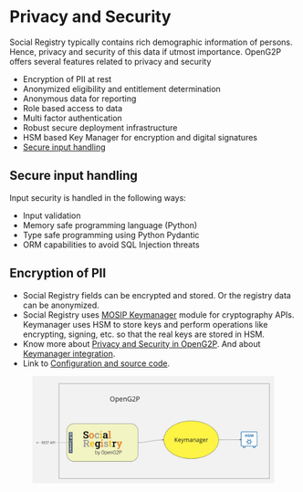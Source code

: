 # Privacy and Security

Social Registry typically contains rich demographic information of persons. Hence, privacy and security of this data if utmost importance. OpenG2P offers several features related to privacy and security

* Encryption of PII at rest
* Anonymized eligibility and entitlement determination
* Anonymous data for reporting
* Role based access to data
* Multi factor authentication
* Robust secure deployment infrastructure
* HSM based Key Manager for encryption and digital signatures
* [Secure input handling](https://openg2p.gitbook.io/1.2-reorg/Kh7IXykse3jg1KAO6g2b/social-registry/privacy-and-security#secure-input-handling)

## Secure input handling <a href="#secure-input-handling" id="secure-input-handling"></a>

Input security is handled in the following ways:

* Input validation
* Memory safe programming language (Python)
* Type safe programming using Python Pydantic
* ORM capabilities to avoid SQL Injection threats

## Encryption of PII

* Social Registry fields can be encrypted and stored. Or the registry data can be anonymized.
* Social Registry uses [MOSIP Keymanager](https://docs.mosip.io/1.2.0/modules/keymanager) module for cryptography APIs. Keymanager uses HSM to store keys and perform operations like encrypting, signing, etc. so that the real keys are stored in HSM.
* Know more about [Privacy and Security in OpenG2P](../privacy-and-security/). And about [Keymanager integration](../privacy-and-security/key-manager.md).
* Link to [Configuration and source code](../pbms/development/repositories/openg2p-security.md).

<figure><img src="../.gitbook/assets/Registry Keymanager (1).jpg" alt=""><figcaption></figcaption></figure>
